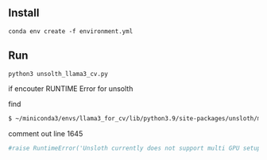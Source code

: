 ## Install

```
conda env create -f environment.yml
```

## Run
```
python3 unsolth_llama3_cv.py
```

if encouter RUNTIME Error for unsolth

find
```sh
$ ~/miniconda3/envs/llama3_for_cv/lib/python3.9/site-packages/unsloth/models/llama.py
```

comment out line 1645

```python
#raise RuntimeError('Unsloth currently does not support multi GPU setups - but we are working on it!')
```
